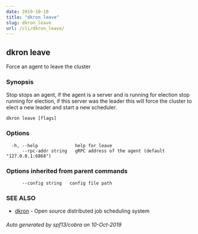 ```yaml
---
date: 2019-10-10
title: "dkron leave"
slug: dkron_leave
url: /cli/dkron_leave/
---
```

## dkron leave

Force an agent to leave the cluster

### Synopsis

Stop stops an agent, if the agent is a server and is running for election
	stop running for election, if this server was the leader
	this will force the cluster to elect a new leader and start a new scheduler.

```
dkron leave [flags]
```

### Options

```
  -h, --help              help for leave
      --rpc-addr string   gRPC address of the agent (default "127.0.0.1:6868")
```

### Options inherited from parent commands

```
      --config string   config file path
```

### SEE ALSO

* [dkron](/cli/dkron/)	 - Open source distributed job scheduling system

###### Auto generated by spf13/cobra on 10-Oct-2019
